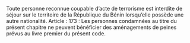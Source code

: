 Toute personne reconnue coupable d’acte de terrorisme est interdite de séjour sur le territoire de la République du Bénin lorsqu’elle possède une autre nationalité.
Article : 173 : Les personnes condamnées au titre du présent chapitre ne peuvent bénéficier des aménagements de peines prévus au livre premier du présent code.